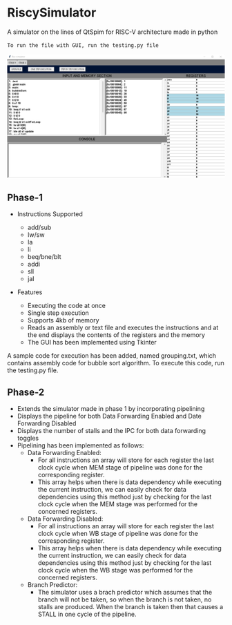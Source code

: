 
# RiscySimulator
A simulator on the lines of QtSpim for RISC-V architecture made in python

    To run the file with GUI, run the testing.py file
<img src="Screenshot 2022-03-06 125656.png" />

## Phase-1
* Instructions Supported
    * add/sub
    * lw/sw
    * la
    * li
    * beq/bne/blt
    * addi
    * sll
    * jal

* Features
    * Executing the code at once
    * Single step execution
    * Supports 4kb of memory
    * Reads an assembly or text file and executes the instructions and at the end displays the contents of the registers and the memory
    * The GUI has been implemented using Tkinter

A sample code for execution has been added, named grouping.txt, which contains assembly code for bubble sort algorithm. To execute this code, run the testing.py file.

## Phase-2
* Extends the simulator made in phase 1 by incorporating pipelining
* Displays the pipeline for both Data Forwarding Enabled and Date Forwarding Disabled
* Displays the number of stalls and the IPC for both data forwarding toggles
* Pipelining has been implemented as follows:
    * Data Forwarding Enabled:
        * For all instructions an array will store for each register the last clock cycle when MEM stage of pipeline was done for the corresponding register.
        * This array helps when there is data dependency while executing the current instruction, we can easily check for data dependencies using this method just by checking for the last clock cycle when the MEM stage was performed for the concerned registers.
    * Data Forwarding Disabled:
        * For all instructions an array will store for each register the last clock cycle when WB stage of pipeline was done for the corresponding register.
        * This array helps when there is data dependency while executing the current instruction, we can easily check for data dependencies using this method just by checking for the last clock cycle when the WB stage was performed for the concerned registers.
    * Branch Predictor:
        * The simulator uses a brach predictor which assumes that the branch will not be taken, so when the branch is not taken, no stalls are produced. When the branch is taken then that causes a STALL in one cycle of the pipeline.
